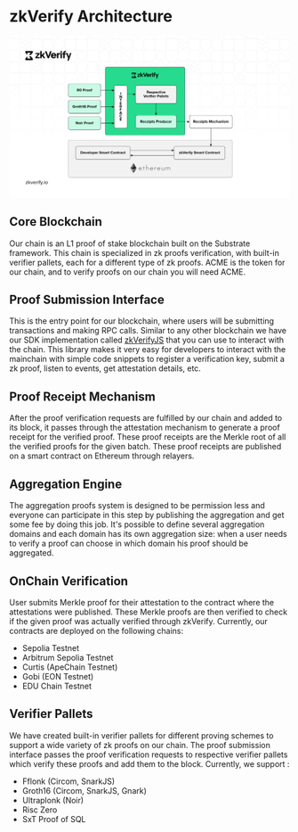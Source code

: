 # zkVerify Architecture

![alt_text](./img/zkVerify-workflow.jpg)

## Core Blockchain

Our chain is an L1 proof of stake blockchain built on the Substrate framework. This chain is specialized in zk proofs verification, with built-in verifier pallets, each for a different type of zk proofs. ACME is the token for our chain, and to verify proofs on our chain you will need ACME.

## Proof Submission Interface

This is the entry point for our blockchain, where users will be submitting transactions and making RPC calls. Similar to any other blockchain we have our SDK implementation called [zkVerifyJS](https://docs.zkverify.io/tutorials/submit-proofs/typescript-example) that you can use to interact with the chain. This library makes it very easy for developers to interact with the mainchain with simple code snippets to register a verification key, submit a zk proof, listen to events, get attestation details, etc.

## Proof Receipt Mechanism

After the proof verification requests are fulfilled by our chain and added to its block, it passes through the attestation mechanism to generate a proof receipt for the verified proof. These proof receipts are the Merkle root of all the verified proofs for the given batch. These proof receipts are published on a smart contract on Ethereum through relayers.

## Aggregation Engine

The aggregation proofs system is designed to be permission less and everyone can participate in this step by publishing the aggregation and get some fee by doing this job. It's possible to define several aggregation domains and each domain has its own aggregation size: when a user needs to verify a proof can choose in which domain his proof should be aggregated.

## OnChain Verification

User submits Merkle proof for their attestation to the contract where the attestations were published. These Merkle proofs are then verified to check if the given proof was actually verified through zkVerify. Currently, our contracts are deployed on the following chains:

- Sepolia Testnet
- Arbitrum Sepolia Testnet
- Curtis (ApeChain Testnet)
- Gobi (EON Testnet)
- EDU Chain Testnet

## Verifier Pallets

We have created built-in verifier pallets for different proving schemes to support a wide variety of zk proofs on our chain. The proof submission interface passes the proof verification requests to respective verifier pallets which verify these proofs and add them to the block. Currently, we support :
- Fflonk (Circom, SnarkJS)
- Groth16 (Circom, SnarkJS, Gnark)
- Ultraplonk (Noir)
- Risc Zero
- SxT Proof of SQL

